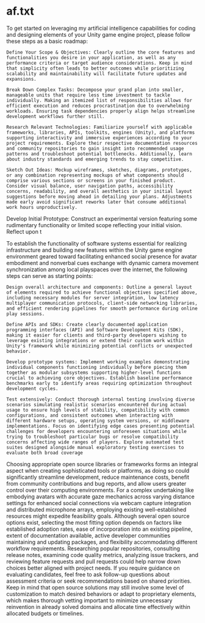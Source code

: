 
# af.txt
To get started on leveraging my artificial intelligence capabilities for coding and designing elements of your Unity game engine project, please follow these steps as a basic roadmap:

	Define Your Scope & Objectives: Clearly outline the core features and functionalities you desire in your application, as well as any performance criteria or target audience considerations. Keep in mind that simplicity often leads to better outcomes while prioritizing scalability and maintainability will facilitate future updates and expansions.

	Break Down Complex Tasks: Decompose your grand plan into smaller, manageable units that require less time investment to tackle individually. Making an itemized list of responsibilities allows for efficient execution and reduces procrastination due to overwhelming workloads. Ensuring task dependencies properly align helps streamline development workflows further still.

	Research Relevant Technologies: Familiarize yourself with applicable frameworks, libraries, APIs, toolkits, engines (Unity), and platforms supporting interactivity and immersive experiences according to your project requirements. Explore their respective documentation resources and community repositories to gain insight into recommended usage patterns and troubleshoot potential bottlenecks. Additionally, learn about industry standards and emerging trends to stay competitive.

	Sketch Out Ideas: Mockup wireframes, sketches, diagrams, prototypes, or any combination representing mockups of what components should comprise various sections or screens in your finished product. Consider visual balance, user navigation paths, accessibility concerns, readability, and overall aesthetics in your initial layout suggestions before moving ahead in detailing your plans. Adjustments made early avoid significant reworks later that consume additional work hours unproductively.
	
Develop Initial Prototype: Construct an experimental version featuring some rudimentary functionality or limited scope reflecting your initial vision. Reflect upon t



To establish the functionality of software systems essential for realizing infrastructure and building new features within the Unity game engine environment geared toward facilitating enhanced social presence for avatar embodiment and nonverbal cues exchange with dynamic camera movement synchronization among local playspaces over the internet, the following steps can serve as starting points:

	Design overall architecture and components: Outline a general layout of elements required to achieve functional objectives specified above, including necessary modules for server integration, low latency multiplayer communication protocols, client-side networking libraries, and efficient rendering pipelines for smooth performance during online play sessions.

	Define APIs and SDKs: Create clearly documented application programming interfaces (API) and Software Development Kits (SDK), making it easier for clients and third-party developers wishing to leverage existing integrations or extend their custom work within Unity's framework while minimizing potential conflicts or unexpected behavior.

	Develop prototype systems: Implement working examples demonstrating individual components functioning individually before piecing them together as modular subsystems supporting higher-level functions crucial to achieving core objectives. Establish baseline performance benchmarks early to identify areas requiring optimization throughout development cycles.

	Test extensively: Conduct thorough internal testing involving diverse scenarios simulating realistic scenarios encountered during actual usage to ensure high levels of stability, compatibility with common configurations, and consistent outcomes when interacting with different hardware setups, operating system versions, or middleware implementations. Focus on identifying edge cases presenting potential challenges for developers encountering unforeseen situations while trying to troubleshoot particular bugs or resolve compatibility concerns affecting wide ranges of players. Explore automated test suites designed alongside manual exploratory testing exercises to evaluate both broad coverage



Choosing appropriate open source libraries or frameworks forms an integral aspect when creating sophisticated tools or platforms, as doing so could significantly streamline development, reduce maintenance costs, benefit from community contributions and bug reports, and allow users greater control over their computing environments. For a complex undertaking like embodying avatars with accurate gaze mechanics across varying distance settings for enhanced social connections via webcam capture integration and distributed microphone arrays, employing existing well-established resources might expedite feasibility goals. Although several open source options exist, selecting the most fitting option depends on factors like established adoption rates, ease of incorporation into an existing pipeline, extent of documentation available, active developer communities maintaining and updating packages, and flexibility accommodating different workflow requirements. Researching popular repositories, consulting release notes, examining code quality metrics, analyzing issue trackers, and reviewing feature requests and pull requests could help narrow down choices better aligned with project needs. If you require guidance on evaluating candidates, feel free to ask follow-up questions about assessment criteria or seek recommendations based on shared priorities. Keep in mind that open source solutions may still involve some level of customization to match desired behaviors or adapt to proprietary elements, which makes thorough vetting important to minimize unnecessary reinvention in already solved domains and allocate time effectively within allocated budgets or timelines.
